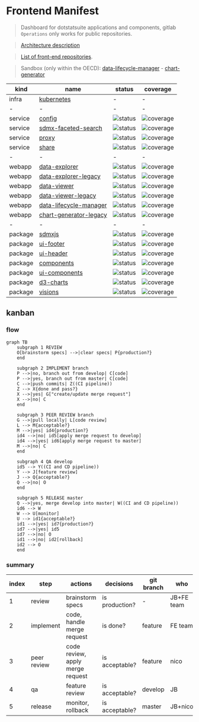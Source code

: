 # Frontend Manifest
> Dashboard for dotstatsuite applications and components, gitlab `Operations` only works for public repositories.

> [Architecture description](https://gitlab.com/snippets/1847834)

> [List of front-end repositories](https://gitlab.com/dashboard/projects?tag=front-end).

> Sandbox (only within the OECD): [data-lifecycle-manager](http://vs-dotstattest.main.oecd.org/FrontEndDemo/sandbox/data-lifecycle-manager) - [chart-generator](http://vs-dotstattest.main.oecd.org/FrontEndDemo/sandbox/chart-generator)

|kind|name|status|coverage|
|---|---|---|---|
|infra|[kubernetes](https://gitlab.com/sis-cc/.stat-suite/dotstatsuite-kube-rp)|-|-|
|-|-|-|-|
|service|[config](https://gitlab.com/sis-cc/.stat-suite/dotstatsuite-config)|![status](https://gitlab.com/sis-cc/.stat-suite/dotstatsuite-config/badges/develop/build.svg?style=flat-square)|![coverage](https://gitlab.com/sis-cc/.stat-suite/dotstatsuite-config/badges/develop/coverage.svg?style=flat-square)|
|service|[sdmx-faceted-search](https://gitlab.com/sis-cc/.stat-suite/dotstatsuite-sdmx-faceted-search)|![status](https://gitlab.com/sis-cc/.stat-suite/dotstatsuite-sdmx-faceted-search/badges/develop/build.svg?style=flat-square)|![coverage](https://gitlab.com/sis-cc/.stat-suite/dotstatsuite-sdmx-faceted-search/badges/develop/coverage.svg?style=flat-square)|
|service|[proxy](https://gitlab.com/sis-cc/.stat-suite/dotstatsuite-proxy)|![status](https://gitlab.com/sis-cc/.stat-suite/dotstatsuite-proxy/badges/develop/build.svg?style=flat-square)|![coverage](https://gitlab.com/sis-cc/.stat-suite/dotstatsuite-proxy/badges/develop/coverage.svg?style=flat-square)|
|service|[share](https://gitlab.com/sis-cc/.stat-suite/dotstatsuite-share)|![status](https://gitlab.com/sis-cc/.stat-suite/dotstatsuite-share/badges/develop/build.svg?style=flat-square)|![coverage](https://gitlab.com/sis-cc/.stat-suite/dotstatsuite-share/badges/develop/coverage.svg?style=flat-square)|
|-|-|-|-|
|webapp|[data-explorer](https://gitlab.com/sis-cc/.stat-suite/dotstatsuite-data-explorer)|![status](https://gitlab.com/sis-cc/.stat-suite/dotstatsuite-data-explorer/badges/develop/build.svg?style=flat-square)|![coverage](https://gitlab.com/sis-cc/.stat-suite/dotstatsuite-data-explorer/badges/develop/coverage.svg?style=flat-square)|
|webapp|[data-explorer-legacy](https://gitlab.com/sis-cc/.stat-suite/dotstatsuite-data-explorer-legacy)|![status](https://gitlab.com/sis-cc/.stat-suite/dotstatsuite-data-explorer-legacy/badges/dev/build.svg?style=flat-square)|![coverage](https://gitlab.com/sis-cc/.stat-suite/dotstatsuite-data-explorer-legacy/badges/dev/coverage.svg?style=flat-square)|
|webapp|[data-viewer](https://gitlab.com/sis-cc/.stat-suite/dotstatsuite-data-viewer)|![status](https://gitlab.com/sis-cc/.stat-suite/dotstatsuite-data-viewer/badges/develop/build.svg?style=flat-square)|![coverage](https://gitlab.com/sis-cc/.stat-suite/dotstatsuite-data-viewer/badges/develop/coverage.svg?style=flat-square)|
|webapp|[data-viewer-legacy](https://gitlab.com/sis-cc/.stat-suite/dotstatsuite-data-viewer-legacy)|![status](https://gitlab.com/sis-cc/.stat-suite/dotstatsuite-data-viewer-legacy/badges/dev/build.svg?style=flat-square)|![coverage](https://gitlab.com/sis-cc/.stat-suite/dotstatsuite-data-viewer-legacy/badges/dev/coverage.svg?style=flat-square)|
|webapp|[data-lifecycle-manager](https://gitlab.com/sis-cc/.stat-suite/dotstatsuite-data-lifecycle-manager)|![status](https://gitlab.com/sis-cc/.stat-suite/dotstatsuite-data-lifecycle-manager/badges/develop/build.svg?style=flat-square)|![coverage](https://gitlab.com/sis-cc/.stat-suite/dotstatsuite-data-lifecycle-manager/badges/develop/coverage.svg?style=flat-square)|
|webapp|[chart-generator-legacy](https://gitlab.com/sis-cc/.stat-suite/dotstatsuite-chart-generator-legacy)|![status](https://gitlab.com/sis-cc/.stat-suite/dotstatsuite-chart-generator-legacy/badges/dev/build.svg?style=flat-square)|![coverage](https://gitlab.com/sis-cc/.stat-suite/dotstatsuite-chart-generator-legacy/badges/dev/coverage.svg?style=flat-square)|
|-|-|-|-|
|package|[sdmxjs](https://gitlab.com/sis-cc/.stat-suite/dotstatsuite-sdmxjs)|![status](https://gitlab.com/sis-cc/.stat-suite/dotstatsuite-sdmxjs/badges/master/build.svg?style=flat-square)|![coverage](https://gitlab.com/sis-cc/.stat-suite/dotstatsuite-sdmxjs/badges/master/coverage.svg?style=flat-square)|
|package|[ui-footer](https://gitlab.com/sis-cc/.stat-suite/dotstatsuite-ui-footer)|![status](https://gitlab.com/sis-cc/.stat-suite/dotstatsuite-ui-footer/badges/master/build.svg?style=flat-square)|![coverage](https://gitlab.com/sis-cc/.stat-suite/dotstatsuite-ui-footer/badges/master/coverage.svg?style=flat-square)|
|package|[ui-header](https://gitlab.com/sis-cc/.stat-suite/dotstatsuite-ui-header)|![status](https://gitlab.com/sis-cc/.stat-suite/dotstatsuite-ui-header/badges/master/build.svg?style=flat-square)|![coverage](https://gitlab.com/sis-cc/.stat-suite/dotstatsuite-ui-header/badges/master/coverage.svg?style=flat-square)|
|package|[components](https://gitlab.com/sis-cc/.stat-suite/dotstatsuite-components)|![status](https://gitlab.com/sis-cc/.stat-suite/dotstatsuite-components/badges/master/build.svg?style=flat-square)|![coverage](https://gitlab.com/sis-cc/.stat-suite/dotstatsuite-components/badges/master/coverage.svg?style=flat-square)|
|package|[ui-components](https://gitlab.com/sis-cc/.stat-suite/dotstatsuite-ui-components)|![status](https://gitlab.com/sis-cc/.stat-suite/dotstatsuite-ui-components/badges/master/build.svg?style=flat-square)|![coverage](https://gitlab.com/sis-cc/.stat-suite/dotstatsuite-ui-components/badges/master/coverage.svg?style=flat-square)|
|package|[d3-charts](https://gitlab.com/sis-cc/.stat-suite/dotstatsuite-d3-charts)|![status](https://gitlab.com/sis-cc/.stat-suite/dotstatsuite-d3-charts/badges/master/build.svg?style=flat-square)|![coverage](https://gitlab.com/sis-cc/.stat-suite/dotstatsuite-d3-charts/badges/master/coverage.svg?style=flat-square)|
|package|[visions](https://gitlab.com/sis-cc/.stat-suite/dotstatsuite-visions)|![status](https://gitlab.com/sis-cc/.stat-suite/dotstatsuite-visions/badges/master/build.svg?style=flat-square)|![coverage](https://gitlab.com/sis-cc/.stat-suite/dotstatsuite-visions/badges/master/coverage.svg?style=flat-square)|

## kanban

### flow
```mermaid
graph TB
    subgraph 1 REVIEW
    O[brainstorm specs] -->|clear specs| P{production?}
    end
    
    subgraph 2 IMPLEMENT branch
    P -->|no, branch out from develop| C[code]
    P -->|yes, branch out from master| C[code]
    C -->|push commits| Z((CI pipeline))
    Z --> X{done and pass?}
    X -->|yes| G["create/update merge request"]
    X -->|no| C
    end
    
    subgraph 3 PEER REVIEW branch
    G -->|pull locally| L[code review]
    L --> M{acceptable?}
    M -->|yes| id4{production?}
    id4 -->|no| id5[apply merge request to develop]
    id4 -->|yes| id6[apply merge request to master]
    M -->|no| C
    end
    
    subgraph 4 QA develop
    id5 --> Y((CI and CD pipeline))
    Y --> J[feature review]
    J --> Q{acceptable?}
    Q -->|no| O
    end
    
    subgraph 5 RELEASE master
    Q -->|yes, merge develop into master| W((CI and CD pipeline))
    id6 --> W
    W --> U[monitor]
    U --> id1{acceptable?}
    id1 -->|yes| id7{production?}
    id7 -->|yes| id5
    id7 -->|no| O
    id1 -->|no| id2[rollback]
    id2 --> O
    end
```

### summary
|index|step|actions|decisions|git branch|who|
|---|---|---|---|---|---|
|1|review|brainstorm specs| is production?|-|JB+FE team|
|2|implement|code, handle merge request|is done?|feature|FE team|
|3|peer review|code review, apply merge request|is acceptable?|feature|nico|
|4|qa|feature review|is acceptable?|develop|JB|
|5|release|monitor, rollback|is acceptable?|master|JB+nico|
